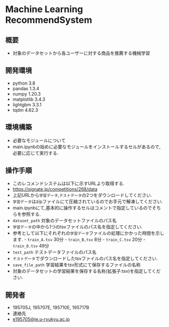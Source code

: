 # Machine Learning RecommendSystem

## 概要
 - 対象のデータセットから各ユーザーに対する商品を推薦する機械学習

## 開発環境
 - python 3.8
 - pandas 1.3.4
 - numpy 1.20.3
 - matplotlib 3.4.3
 - lightgbm 3.3.1
 - tqdm 4.62.3

## 環境構築
 - 必要なモジュールについて
  - main.ipynbの始めに必要なモジュールをインストールするセルがあるので,必要に応じて実行する.

## 操作手順
 - このレコメンドシステムは以下に示すURLより取得する.
  - https://signate.jp/competitions/268/data
   - 上記URLから`学習データ`,`テストデータ`の2つをダウンロードしてください.
   - `学習データ`はzipファイルにて圧縮されているのでお手元で解凍してください.
 - main.ipynbにて,基本的に操作するセルはコメントで指定しているのでそちらを参照する.
  - `dataset_path` 対象のデータセットファイルのパス名
   - `学習データ`の中から1つのtsvファイルのパス名を指定してください.
   - 参考として以下にそれぞれの`学習データ`ファイルの処理にかかった時間を示します.
    - `train_A.tsv` 30分
    - `train_B,tsv` 8分
    - `train_C.tsv` 20分
    - `train_D.tsv` 49分
  - `test_path` テストデータファイルのパス名
   - `テストデータ`でダウンロードしたtsvファイルのパス名を指定してください.
  - `save_file_path` 学習結果をtsv形式にて保存するファイルの名称
   - 対象のデータセットの学習結果を保存する名称(拡張子:tsv)を指定してください.
  
## 開発者
 - 195705J, 195707E, 195710E, 195717B
 - 連絡先
  - e195705@ie.u-ryukyu.ac.jp